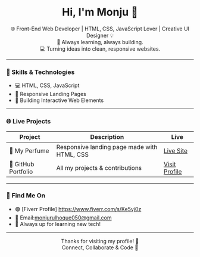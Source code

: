 <h1 align="center">Hi, I'm Monju 👋</h1>

<p align="center">
  🌐 Front-End Web Developer | HTML, CSS, JavaScript Lover | Creative UI Designer 💡 <br>
  🎯 Always learning, always building. <br>
  💻 Turning ideas into clean, responsive websites.
</p>

---

### 🚀 Skills & Technologies
- 💻 HTML, CSS, JavaScript
- 🎨 Responsive Landing Pages
- 🔧 Building Interactive Web Elements

---

### 🌐 Live Projects

| Project | Description | Live |
|--------|-------------|------|
| 💐 My Perfume | Responsive landing page made with HTML, CSS | [Live Site](https://monjurul-hoque33.github.io/My-perfume/) |
| 📂 GitHub Portfolio | All my projects & contributions | [Visit Profile](https://github.com/Monjurul-Hoque33) |

---

### 🔗 Find Me On
- 🟢 [Fiverr Profile] https://www.fiverr.com/s/Ke5vj0z
- 📧 Email:monjurulhoque050@gmail.com
- 🧠 Always up for learning new tech!

---

<p align="center">
  Thanks for visiting my profile! 🙏 <br>
  Connect, Collaborate & Code 🚀
</p>

